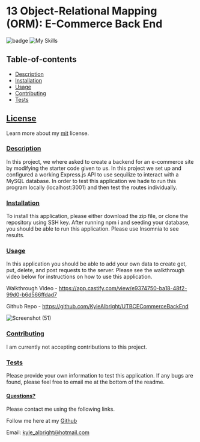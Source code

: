 # 13 Object-Relational Mapping (ORM): E-Commerce Back End
![badge](https://img.shields.io/badge/License-mit-blueviolet.svg) 
  ![My Skills](https://skillicons.dev/icons?i=js,nodejs,mysql&theme=dark)
  
   
  
  
  ## Table-of-contents

* [Description](#Description)
* [Installation](#Installation)
* [Usage](#Usage)
* [Contributing](#Contributing)
* [Tests](#Tests)

 ## [License](#table-of-contents)
Learn more about my [mit](https://choosealicense.com/licenses/mit) license. 

### [Description](#table-of-contents)
In this project, we where asked to create a backend for an e-commerce site by modifying the starter code given to us. In this project we set up and configured a working Express.js API to use sequilize to interact with a MySQL database. In order to test this application we hade to run this program locally (localhost:3001) and then test the routes individually. 



### [Installation](#table-of-contents)
To install this application, please either download the zip file, or clone the repository using SSH key. After running npm i and seeding your database, you should be able to run this application. Please use Insomnia to see results. 



### [Usage](#table-of-contents)
In this application you should be able to add your own data to create get, put, delete, and post requests to the server. Please see the walkthrough video below for instructions on how to use this application. 

Walkthrough Video - https://app.castify.com/view/e9374750-ba18-48f2-99d0-b6d566ffdad7

Github Repo - https://github.com/KyleAlbright/UTBCECommerceBackEnd

![Screenshot (51)](https://user-images.githubusercontent.com/110487869/207438216-e49435a8-36b9-4a88-9a13-a484a788775a.png)


### [Contributing](#table-of-contents)
I am currently not accepting contributions to this project.



### [Tests](#table-of-contents)
Please provide your own information to test this application. If any bugs are found, please feel free to email me at the bottom of the readme.




#### [Questions?](#table-of-contents)
Please contact me using the following links.

Follow me here at my [Github](https://github.com/KyleAlbright) 

Email: kyle_albright@hotmail.com



